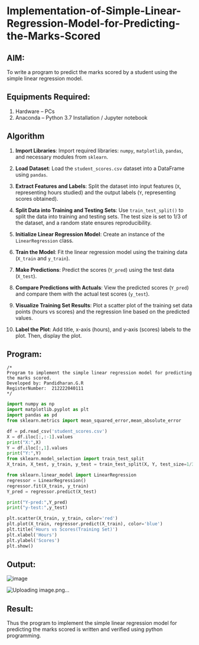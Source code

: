# Implementation-of-Simple-Linear-Regression-Model-for-Predicting-the-Marks-Scored

## AIM:
To write a program to predict the marks scored by a student using the simple linear regression model.

## Equipments Required:
1. Hardware – PCs
2. Anaconda – Python 3.7 Installation / Jupyter notebook

## Algorithm

1. **Import Libraries**: Import required libraries: `numpy`, `matplotlib`, `pandas`, and necessary modules from `sklearn`.

2. **Load Dataset**: Load the `student_scores.csv` dataset into a DataFrame using `pandas`.

3. **Extract Features and Labels**: Split the dataset into input features (`X`, representing hours studied) and the output labels (`Y`, representing scores obtained).

4. **Split Data into Training and Testing Sets**: Use `train_test_split()` to split the data into training and testing sets. The test size is set to 1/3 of the dataset, and a random state ensures reproducibility.

5. **Initialize Linear Regression Model**: Create an instance of the `LinearRegression` class.

6. **Train the Model**: Fit the linear regression model using the training data (`X_train` and `y_train`).

7. **Make Predictions**: Predict the scores (`Y_pred`) using the test data (`X_test`).

8. **Compare Predictions with Actuals**: View the predicted scores (`Y_pred`) and compare them with the actual test scores (`y_test`).

9. **Visualize Training Set Results**: Plot a scatter plot of the training set data points (hours vs scores) and the regression line based on the predicted values.

10. **Label the Plot**: Add title, x-axis (hours), and y-axis (scores) labels to the plot. Then, display the plot.

## Program:
```
/*
Program to implement the simple linear regression model for predicting the marks scored.
Developed by: Pandidharan.G.R   
RegisterNumber:  212222040111
*/
```
```PYTHON
import numpy as np
import matplotlib.pyplot as plt
import pandas as pd
from sklearn.metrics import mean_squared_error,mean_absolute_error

df = pd.read_csv('student_scores.csv')
X = df.iloc[:,:-1].values
print("X:",X)
Y = df.iloc[:,1].values
print("Y:",Y)
from sklearn.model_selection import train_test_split
X_train, X_test, y_train, y_test = train_test_split(X, Y, test_size=1/3, random_state=0)

from sklearn.linear_model import LinearRegression
regressor = LinearRegression()
regressor.fit(X_train, y_train)
Y_pred = regressor.predict(X_test)

print("Y-pred:",Y_pred)
print("y-test:",y_test)

plt.scatter(X_train, y_train, color='red')
plt.plot(X_train, regressor.predict(X_train), color='blue')
plt.title('Hours vs Scores(Training Set)')
plt.xlabel('Hours')
plt.ylabel('Scores')
plt.show()

```

## Output:
![image](https://github.com/user-attachments/assets/5b03b091-4ba6-49c6-a30d-a223906e3347)

![Uploading image.png…]()





## Result:
Thus the program to implement the simple linear regression model for predicting the marks scored is written and verified using python programming.

